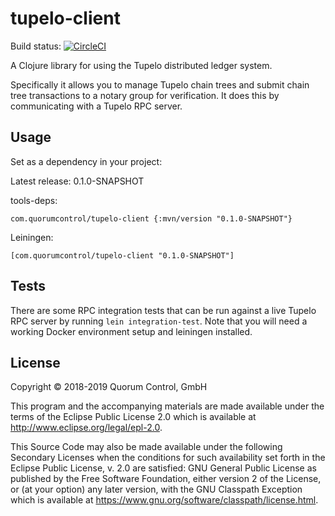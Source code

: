 # tupelo-client

Build status: [![CircleCI](https://circleci.com/gh/quorumcontrol/tupelo.clj.svg?style=svg)](https://circleci.com/gh/quorumcontrol/tupelo.clj)

A Clojure library for using the Tupelo distributed ledger system.

Specifically it allows you to manage Tupelo chain trees and submit chain tree
transactions to a notary group for verification. It does this by communicating
with a Tupelo RPC server.

## Usage

Set as a dependency in your project:

Latest release: 0.1.0-SNAPSHOT

tools-deps:

```
com.quorumcontrol/tupelo-client {:mvn/version "0.1.0-SNAPSHOT"}
```

Leiningen:

```
[com.quorumcontrol/tupelo-client "0.1.0-SNAPSHOT"]
```

## Tests

There are some RPC integration tests that can be run against a live Tupelo RPC
server by running `lein integration-test`. Note that you will need a working
Docker environment setup and leiningen installed.

## License

Copyright © 2018-2019 Quorum Control, GmbH

This program and the accompanying materials are made available under the
terms of the Eclipse Public License 2.0 which is available at
http://www.eclipse.org/legal/epl-2.0.

This Source Code may also be made available under the following Secondary
Licenses when the conditions for such availability set forth in the Eclipse
Public License, v. 2.0 are satisfied: GNU General Public License as published by
the Free Software Foundation, either version 2 of the License, or (at your
option) any later version, with the GNU Classpath Exception which is available
at https://www.gnu.org/software/classpath/license.html.
